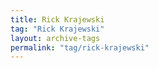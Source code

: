 ```yaml
---
title: Rick Krajewski
tag: "Rick Krajewski"
layout: archive-tags
permalink: "tag/rick-krajewski"
---
```

